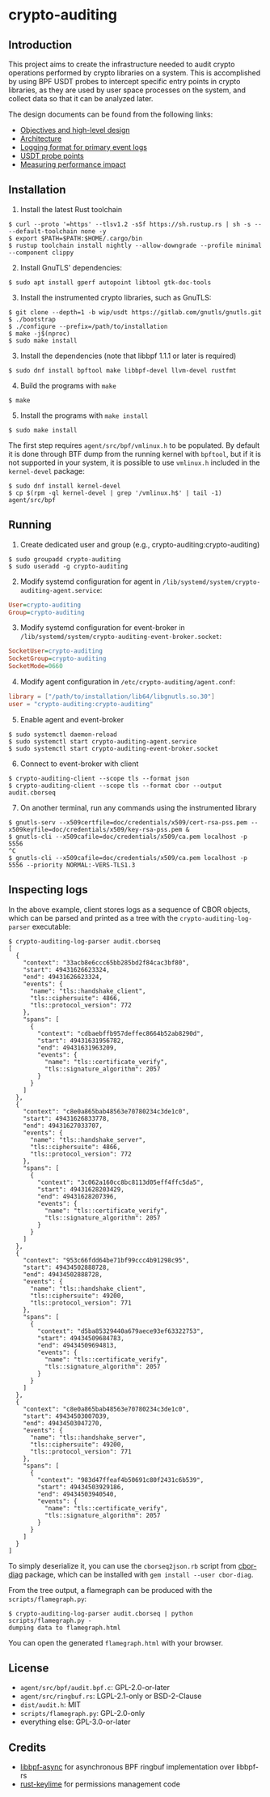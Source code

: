 # crypto-auditing

## Introduction

This project aims to create the infrastructure needed to audit crypto
operations performed by crypto libraries on a system. This is accomplished by
using BPF USDT probes to intercept specific entry points in crypto libraries,
as they are used by user space processes on the system, and collect data so that
it can be analyzed later.

The design documents can be found from the following links:

- [Objectives and high-level design](docs/objectives.md)
- [Architecture](docs/architecture.md)
- [Logging format for primary event logs](docs/logging-format.md)
- [USDT probe points](docs/probe-points.md)
- [Measuring performance impact](docs/performance.md)

## Installation

1. Install the latest Rust toolchain
```console
$ curl --proto '=https' --tlsv1.2 -sSf https://sh.rustup.rs | sh -s -- --default-toolchain none -y
$ export $PATH=$PATH:$HOME/.cargo/bin
$ rustup toolchain install nightly --allow-downgrade --profile minimal --component clippy
```

2. Install GnuTLS' dependencies:
```console
$ sudo apt install gperf autopoint libtool gtk-doc-tools
```
3.  Install the instrumented crypto libraries, such as GnuTLS:
```console
$ git clone --depth=1 -b wip/usdt https://gitlab.com/gnutls/gnutls.git
$ ./bootstrap
$ ./configure --prefix=/path/to/installation
$ make -j$(nproc)
$ sudo make install
```
3. Install the dependencies (note that libbpf 1.1.1 or later is required)
```console
$ sudo dnf install bpftool make libbpf-devel llvm-devel rustfmt
```
4. Build the programs with `make`
```console
$ make
```
5. Install the programs with `make install`
```console
$ sudo make install
```

The first step requires `agent/src/bpf/vmlinux.h` to be populated. By
default it is done through BTF dump from the running kernel with
`bpftool`, but if it is not supported in your system, it is possible
to use `vmlinux.h` included in the `kernel-devel` package:

```console
$ sudo dnf install kernel-devel
$ cp $(rpm -ql kernel-devel | grep '/vmlinux.h$' | tail -1) agent/src/bpf
```

## Running

1. Create dedicated user and group (e.g., crypto-auditing:crypto-auditing)
```console
$ sudo groupadd crypto-auditing
$ sudo useradd -g crypto-auditing
```
2. Modify systemd configuration for agent in `/lib/systemd/system/crypto-auditing-agent.service`:
```ini
User=crypto-auditing
Group=crypto-auditing
```
3. Modify systemd configuration for event-broker in `/lib/systemd/system/crypto-auditing-event-broker.socket`:
```ini
SocketUser=crypto-auditing
SocketGroup=crypto-auditing
SocketMode=0660
```
4. Modify agent configuration in `/etc/crypto-auditing/agent.conf`:
```toml
library = ["/path/to/installation/lib64/libgnutls.so.30"]
user = "crypto-auditing:crypto-auditing"
```
5. Enable agent and event-broker
```console
$ sudo systemctl daemon-reload
$ sudo systemctl start crypto-auditing-agent.service
$ sudo systemctl start crypto-auditing-event-broker.socket
```
6. Connect to event-broker with client
```console
$ crypto-auditing-client --scope tls --format json
$ crypto-auditing-client --scope tls --format cbor --output audit.cborseq
```
7. On another terminal, run any commands using the instrumented library
```console
$ gnutls-serv --x509certfile=doc/credentials/x509/cert-rsa-pss.pem --x509keyfile=doc/credentials/x509/key-rsa-pss.pem &
$ gnutls-cli --x509cafile=doc/credentials/x509/ca.pem localhost -p 5556
^C
$ gnutls-cli --x509cafile=doc/credentials/x509/ca.pem localhost -p 5556 --priority NORMAL:-VERS-TLS1.3
```

## Inspecting logs

In the above example, client stores logs as a sequence of
CBOR objects, which can be parsed and printed as a tree with the
`crypto-auditing-log-parser` executable:
```console
$ crypto-auditing-log-parser audit.cborseq
[
  {
    "context": "33acb8e6ccc65bb285bd2f84cac3bf80",
    "start": 49431626623324,
    "end": 49431626623324,
    "events": {
      "name": "tls::handshake_client",
      "tls::ciphersuite": 4866,
      "tls::protocol_version": 772
    },
    "spans": [
      {
        "context": "cdbaebffb957deffec8664b52ab8290d",
        "start": 49431631956782,
        "end": 49431631963209,
        "events": {
          "name": "tls::certificate_verify",
          "tls::signature_algorithm": 2057
        }
      }
    ]
  },
  {
    "context": "c8e0a865bab48563e70780234c3de1c0",
    "start": 49431626833778,
    "end": 49431627033707,
    "events": {
      "name": "tls::handshake_server",
      "tls::ciphersuite": 4866,
      "tls::protocol_version": 772
    },
    "spans": [
      {
        "context": "3c062a160cc8bc8113d05eff4ffc5da5",
        "start": 49431628203429,
        "end": 49431628207396,
        "events": {
          "name": "tls::certificate_verify",
          "tls::signature_algorithm": 2057
        }
      }
    ]
  },
  {
    "context": "953c66fdd64be71bf99ccc4b91298c95",
    "start": 49434502888728,
    "end": 49434502888728,
    "events": {
      "name": "tls::handshake_client",
      "tls::ciphersuite": 49200,
      "tls::protocol_version": 771
    },
    "spans": [
      {
        "context": "d5ba85329440a679aece93ef63322753",
        "start": 49434509684783,
        "end": 49434509694813,
        "events": {
          "name": "tls::certificate_verify",
          "tls::signature_algorithm": 2057
        }
      }
    ]
  },
  {
    "context": "c8e0a865bab48563e70780234c3de1c0",
    "start": 49434503007039,
    "end": 49434503047270,
    "events": {
      "name": "tls::handshake_server",
      "tls::ciphersuite": 49200,
      "tls::protocol_version": 771
    },
    "spans": [
      {
        "context": "983d47ffeaf4b50691c80f2431c6b539",
        "start": 49434503929186,
        "end": 49434503940540,
        "events": {
          "name": "tls::certificate_verify",
          "tls::signature_algorithm": 2057
        }
      }
    ]
  }
]
```

To simply deserialize it, you can use the `cborseq2json.rb` script
from [cbor-diag](https://github.com/cabo/cbor-diag) package, which can
be installed with `gem install --user cbor-diag`.

From the tree output, a flamegraph can be produced with the
`scripts/flamegraph.py`:

```console
$ crypto-auditing-log-parser audit.cborseq | python scripts/flamegraph.py -
dumping data to flamegraph.html
```

You can open the generated `flamegraph.html` with your browser.

## License

- `agent/src/bpf/audit.bpf.c`: GPL-2.0-or-later
- `agent/src/ringbuf.rs`: LGPL-2.1-only or BSD-2-Clause
- `dist/audit.h`: MIT
- `scripts/flamegraph.py`: GPL-2.0-only
- everything else: GPL-3.0-or-later

## Credits

- [libbpf-async](https://github.com/fujita/libbpf-async) for asynchronous BPF ringbuf implementation over libbpf-rs
- [rust-keylime](https://github.com/keylime/rust-keylime/) for permissions management code
